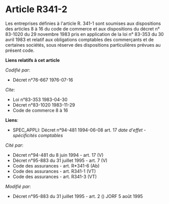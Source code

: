 # Article R341-2

Les entreprises définies à l'article R. 341-1 sont soumises aux dispositions des articles 8 à 16 du code de commerce et aux
dispositions du décret n° 83-1020 du 29 novembre 1983 pris en application de la loi n° 83-353 du 30 avril 1983 et relatif aux
obligations comptables des commerçants et de certaines sociétés, sous réserve des dispositions particulières prévues au
présent code.

**Liens relatifs à cet article**

_Codifié par_:

  - Décret n°76-667 1976-07-16

_Cite_:

  - Loi n°83-353 1983-04-30
  - Décret n°83-1020 1983-11-29
  - Code de commerce 8 à 16

**Liens**:

  - SPEC_APPLI: Décret n°94-481 1994-06-08 art. 17 *date d'effet - spécificités comptables*

_Cité par_:

  - Décret n°94-481 du 8 juin 1994 - art. 17 (V)
  - Décret n°95-883 du 31 juillet 1995 - art. 7 (V)
  - Code des assurances - art. R*341-6 (Ab)
  - Code des assurances - art. R341-1 (VT)
  - Code des assurances - art. R341-3 (VT)

_Modifié par_:

  - Décret n°95-883 du 31 juillet 1995 - art. 2 () JORF 5 août 1995
